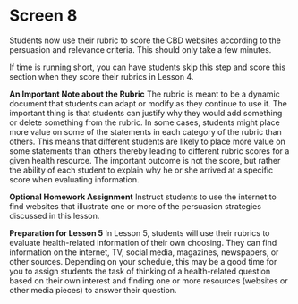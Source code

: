 # Screen 8

Students now use their rubric to score the CBD websites according to the persuasion and relevance criteria. This should only take a few minutes. 

If time is running short, you can have students skip this step and score this section when they score their rubrics in Lesson 4. 

**An Important Note about the Rubric**
The rubric is meant to be a dynamic document that students can adapt or modify as they continue to use it. The important thing is that students can justify why they would add something or delete something from the rubric. In some cases, students might place more value on some of the statements in each category of the rubric than others. This means that different students are likely to place more value on some statements than others thereby leading to different rubric scores for a given health resource. The important outcome is not the score, but rather the ability of each student to explain why he or she arrived at a specific score when evaluating information. 

**Optional Homework Assignment**
Instruct students to use the internet to find websites that illustrate one or more of the persuasion strategies discussed in this lesson.

**Preparation for Lesson 5**
In Lesson 5, students will use their rubrics to evaluate health-related information of their own choosing. They can find information on the internet, TV, social media, magazines, newspapers, or other sources. Depending on your schedule, this may be a good time for you to assign students the task of thinking of a health-related question based on their own interest and finding one or more resources (websites or other media pieces) to answer their question. 
